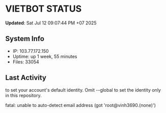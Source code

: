 # VIETBOT STATUS
**Updated**: Sat Jul 12 09:07:44 PM +07 2025

## System Info
- IP: 103.77.172.150
- Uptime: up 1 week, 55 minutes
- Files: 33054

## Last Activity

to set your account's default identity.
Omit --global to set the identity only in this repository.

fatal: unable to auto-detect email address (got 'root@vinh3690.(none)')
